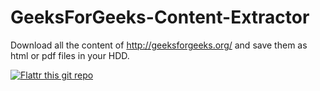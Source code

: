 GeeksForGeeks-Content-Extractor
===============================

Download all the content of http://geeksforgeeks.org/ and save them as html or pdf files in your HDD.

[![Flattr this git repo](http://api.flattr.com/button/flattr-badge-large.png)](https://flattr.com/submit/auto?user_id=Psycho_Coder&url=https://github.com/AnimeshShaw/GeeksForGeeks-Content-Extractor&title=GeeksForGeeks-Content-Extractor&language=&tags=github&category=software) 
